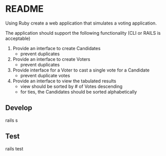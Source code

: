 # README

Using Ruby create a web application that simulates a voting application.

The application should support the following functionality (CLI or RAILS is acceptable)

1) Provide an interface to create Candidates 
    - prevent duplicates
2) Provide an interface to create Voters
    - prevent duplicates
3) Provide interface for a Voter to cast a single vote for a Candidate
    - prevent duplicate votes
4) Provide an interface to view the tabulated results
   - view should be sorted by # of Votes descending
   - for ties, the Candidates should be sorted alphabetically


## Develop

rails s 

## Test

rails test


